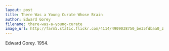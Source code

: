 ```yaml
---
layout: post
title: There Was a Young Curate Whose Brain
author: Edward Gorey
filename: there-was-a-young-curate
image_url: http://farm5.static.flickr.com/4114/4909038750_be35fdbaa0_z.jpg?zz=1
---
```


Edward Gorey.  1954.